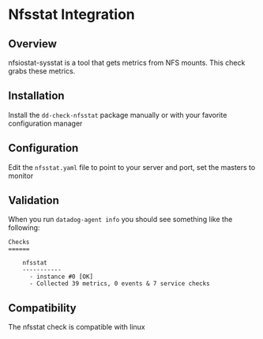 # Nfsstat Integration

## Overview

nfsiostat-sysstat is a tool that gets metrics from NFS mounts. This check grabs these metrics.

## Installation

Install the `dd-check-nfsstat` package manually or with your favorite configuration manager

## Configuration

Edit the `nfsstat.yaml` file to point to your server and port, set the masters to monitor

## Validation

When you run `datadog-agent info` you should see something like the following:

    Checks
    ======

        nfsstat
        -----------
          - instance #0 [OK]
          - Collected 39 metrics, 0 events & 7 service checks

## Compatibility

The nfsstat check is compatible with linux
